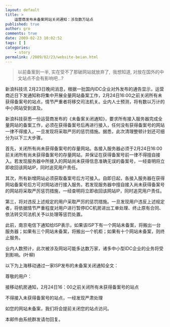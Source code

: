 ```yaml
---
layout: default
title: >
    运营商发布未备案网站关闭通知：涉及数万站点
published: true
author: gro
comments: true
date: 2009-02-23 10:02:52
tags: [ ]
categories:
    - story
permalink: /2009/02/23/website-beian.html
---
```

> 以前备案到一半, 实在受不了那破网站就放弃了,&#160; 我想知道, 对放在国外的中文站点不会有影响吧&#8230;?

新浪科技讯 2月23日晚间消息，根据一批国内IDC企业对外发布的通告显示，运营商近日下发通知称将集中开展全量网站备案工作，2月24日16:00之前关闭所有未获得备案号的站点，情节严重者将移交司法机关。业内人士预测，将有数以万计的中小网站受到波及。 

新浪科技获悉一份运营商发布的《未备案关闭通知》，要求所有接入服务器完成全量网站的备案工作，必须在获得备案号后再进行接入，任何没有获得备案号的网站一律不得接入，一旦发现将采取严厉的惩罚措施。据悉，此次清理整顿计划还可细分为以下三大步骤。 



首先，关闭所有尚未获得备案号的存量网站。各接入服务器必须于2月24日16:00前关闭所有尚未获得备案号的存量网站，并保证在获得备案号前一律不得擅自接入。若发现服务器中所接入的网站尚未获得信息准确无误的备案号，一经查明将立即收回该网站IP，同时追究用户责任。 

其次，所有新增网站必须获取备案号后方可接入。自即日起，各接入服务器在获得网站备案号后方可对网站进行接入服务。若发现服务器中擅自接入尚未获得备案号的网站将采取严厉惩罚措施，一经查明将立即收回该网站IP，同时追究用户责任。 

第三，将对违反上述规定的用户采取严厉的惩罚措施。一旦发现用户违反上述规定者，将依据情节严重程度对用户进行暂停IDC机房进出工单处理、终止原有合同、依法转交司法机关予以处理等惩罚处置。 

此前，南京电信下通知给ISP表示，如果该ISP下有一个网站未备案，将搬出一台服务器；如果有三个网站未备案，将搬出一个机柜；如果有十个网站未备案，则终止服务。 

业内人数预计，此次被涉及网站可能多达数万家，诸多中小型IDC企业的业务将受到影响。(叶柳) 

以下为上海移动通过一家ISP发布的未备案关闭通知全文： 

尊敬的用户： 

接移动机房通知，2月24日16：00之前关闭所有未获得备案号的站点 

不得接入未获得备案号的站点，一经发现严肃处理 

如您的网站未备案，我们将会提前关闭您的站点访问。 

本邮件由系统群发请勿回复。